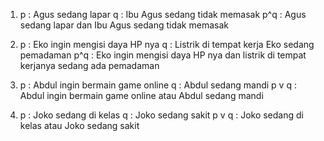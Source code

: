 1. p : Agus sedang lapar
	q : Ibu Agus sedang tidak memasak
	p^q : Agus sedang lapar dan Ibu Agus sedang tidak memasak
	
2. p : Eko ingin mengisi daya HP nya
	q : Listrik di tempat kerja Eko sedang pemadaman
	p^q : Eko ingin mengisi daya HP nya dan listrik di tempat kerjanya sedang ada pemadaman

1. p : Abdul ingin bermain game online
	q : Abdul sedang mandi
	p v q : Abdul ingin bermain game online atau Abdul sedang mandi

2. p : Joko sedang di kelas
	q : Joko sedang sakit
	p v q : Joko sedang di kelas atau Joko sedang sakit
	